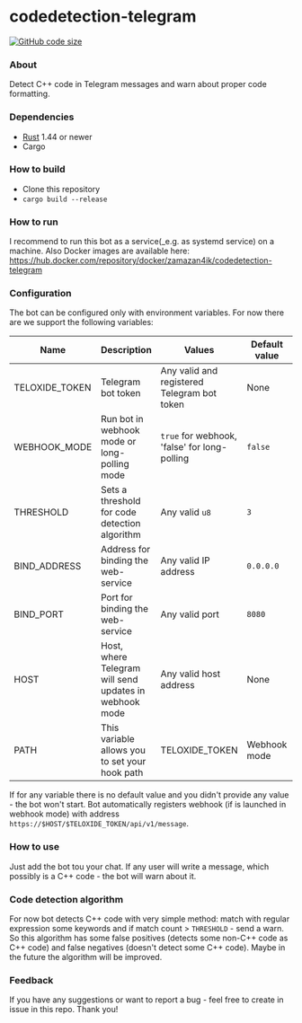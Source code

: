 # codedetection-telegram
[![GitHub code size](https://img.shields.io/github/languages/code-size/ZaMaZaN4iK/codedetection-telegram?style=flat)](https://github.com/ZaMaZaN4iK/codedetection-telegram)
### About
Detect C++ code in Telegram messages and warn about proper code formatting.

### Dependencies
* [Rust](https://www.rust-lang.org/) 1.44 or newer
* Cargo

### How to build
* Clone this repository
* `cargo build --release`

### How to run
I recommend to run this bot as a service(_e.g. as systemd service) on a machine.
Also Docker images are available here: https://hub.docker.com/repository/docker/zamazan4ik/codedetection-telegram

### Configuration
The bot can be configured only with environment variables. For now there are we support the following variables:

| Name | Description | Values | Default value | Required |
|------|-------------|--------|---------------|----------|
| TELOXIDE_TOKEN | Telegram bot token | Any valid and registered Telegram bot token | None | All mods |
| WEBHOOK_MODE | Run bot in webhook mode or long-polling mode | `true` for webhook, 'false' for long-polling | `false` | All mods |
| THRESHOLD | Sets a threshold for code detection algorithm | Any valid `u8` | `3` | All mods |
| BIND_ADDRESS | Address for binding the web-service | Any valid IP address | `0.0.0.0` | Webhook mode |  
| BIND_PORT | Port for binding the web-service | Any valid port | `8080` | Webhook mode |
| HOST | Host, where Telegram will send updates in webhook mode | Any valid host address | None | Webhook mode |
| PATH | This variable allows you to set your hook path | TELOXIDE_TOKEN | Webhook mode |

If for any variable there is no default value and you didn't provide any value - the bot won't start.
Bot automatically registers webhook (if is launched in webhook mode) with address `https://$HOST/$TELOXIDE_TOKEN/api/v1/message`.

### How to use
Just add the bot tou your chat. If any user will write a message, which possibly is a C++ code - the bot will warn about it.

### Code detection algorithm
For now bot detects C++ code with very simple method: match with regular expression some keywords and if match count > `THRESHOLD` - send a warn.
So this algorithm has some false positives (detects some non-C++ code as C++ code) and false negatives (doesn't detect some 
C++ code). Maybe in the future the algorithm will be improved.

### Feedback
If you have any suggestions or want to report a bug - feel free to create in issue in this repo. Thank you!
